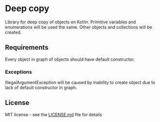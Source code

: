 # Deep copy

Library for deep copy of objects on Kotlin. Primitive variables and enumerations will be used the same. Other objects and collections will be created.

## Requirements

Every object in graph of objects should have default constructor.

### Exceptions

IllegalArgumentException will be caused by inability to create object due to lack of default constructor in graph.

## License

MIT license - see the [LICENSE.md](LICENSE.md) file for details